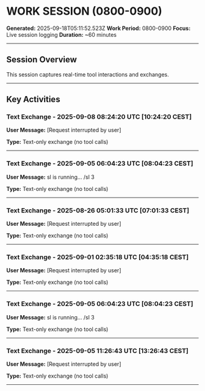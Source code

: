 # WORK SESSION (0800-0900)

**Generated:** 2025-09-18T05:11:52.523Z
**Work Period:** 0800-0900
**Focus:** Live session logging
**Duration:** ~60 minutes

---

## Session Overview

This session captures real-time tool interactions and exchanges.

---

## Key Activities

### Text Exchange - 2025-09-08 08:24:20 UTC [10:24:20 CEST]

**User Message:** [Request interrupted by user]

**Type:** Text-only exchange (no tool calls)

---

### Text Exchange - 2025-09-05 06:04:23 UTC [08:04:23 CEST]

**User Message:** <command-message>sl is running…</command-message>
<command-name>/sl</command-name>
<command-args>3</command-args>

**Type:** Text-only exchange (no tool calls)

---

### Text Exchange - 2025-08-26 05:01:33 UTC [07:01:33 CEST]

**User Message:** [Request interrupted by user]

**Type:** Text-only exchange (no tool calls)

---

### Text Exchange - 2025-09-01 02:35:18 UTC [04:35:18 CEST]

**User Message:** [Request interrupted by user]

**Type:** Text-only exchange (no tool calls)

---

### Text Exchange - 2025-09-05 06:04:23 UTC [08:04:23 CEST]

**User Message:** <command-message>sl is running…</command-message>
<command-name>/sl</command-name>
<command-args>3</command-args>

**Type:** Text-only exchange (no tool calls)

---

### Text Exchange - 2025-09-05 11:26:43 UTC [13:26:43 CEST]

**User Message:** [Request interrupted by user]

**Type:** Text-only exchange (no tool calls)

---

